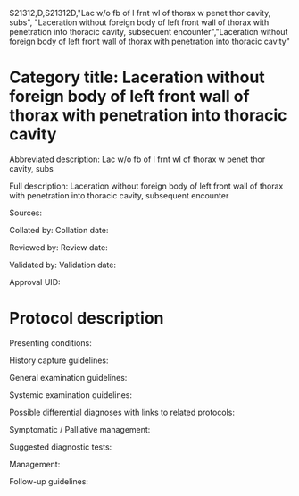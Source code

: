 S21312,D,S21312D,"Lac w/o fb of l frnt wl of thorax w penet thor cavity, subs", "Laceration without foreign body of left front wall of thorax with penetration into thoracic cavity, subsequent encounter","Laceration without foreign body of left front wall of thorax with penetration into thoracic cavity"
# Category title: Laceration without foreign body of left front wall of thorax with penetration into thoracic cavity

Abbreviated description: Lac w/o fb of l frnt wl of thorax w penet thor cavity, subs

Full description: Laceration without foreign body of left front wall of thorax with penetration into thoracic cavity, subsequent encounter

Sources:

Collated by:
Collation date:

Reviewed by:
Review date:

Validated by:
Validation date:

Approval UID:

# Protocol description

Presenting conditions:

History capture guidelines:

General examination guidelines:

Systemic examination guidelines:

Possible differential diagnoses with links to related protocols:

Symptomatic / Palliative management:

Suggested diagnostic tests:

Management:

Follow-up guidelines:
